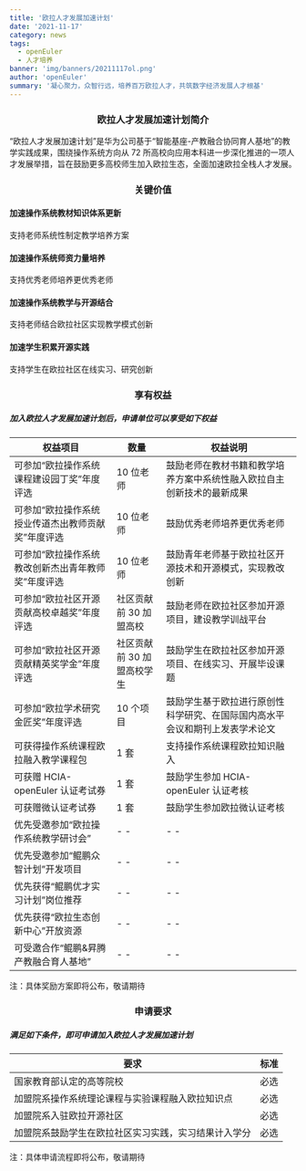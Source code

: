 ```yaml
---
title: '欧拉人才发展加速计划'
date: '2021-11-17'
category: news
tags:
  - openEuler
  - 人才培养
banner: 'img/banners/20211117ol.png'
author: 'openEuler'
summary: '凝心聚力，众智行远，培养百万欧拉人才，共筑数字经济发展人才根基'
---
```


<div >

<div align='center'>

### 欧拉人才发展加速计划简介

</div>

“欧拉人才发展加速计划”是华为公司基于“智能基座-产教融合协同育人基地”的教学实践成果，围绕操作系统方向从 72 所高校向应用本科进一步深化推进的一项人才发展举措，旨在鼓励更多高校师生加入欧拉生态，全面加速欧拉全栈人才发展。

<div align='center'>

### 关键价值

</div>

#### 加速操作系统教材知识体系更新

支持老师系统性制定教学培养方案

#### 加速操作系统师资力量培养

支持优秀老师培养更优秀老师

#### 加速操作系统教学与开源结合

支持老师结合欧拉社区实现教学模式创新

#### 加速学生积累开源实践

支持学生在欧拉社区在线实习、研究创新

<div align='center'>

### 享有权益

</div>

##### 加入欧拉人才发展加速计划后，申请单位可以享受如下权益

| 权益项目                                           | 数量                       | 权益说明                                                                     |
| -------------------------------------------------- | -------------------------- | ---------------------------------------------------------------------------- |
| 可参加“欧拉操作系统课程建设园丁奖”年度评选         | 10 位老师                  | 鼓励老师在教材书籍和教学培养方案中系统性融入欧拉自主创新技术的最新成果       |
| 可参加“欧拉操作系统授业传道杰出教师贡献奖”年度评选 | 10 位老师                  | 鼓励优秀老师培养更优秀老师                                                   |
| 可参加“欧拉操作系统教改创新杰出青年教师奖”年度评选 | 10 位老师                  | 鼓励青年老师基于欧拉社区开源技术和开源模式，实现教改创新                     |
| 可参加“欧拉社区开源贡献高校卓越奖”年度评选         | 社区贡献前 30 加盟高校     | 鼓励老师在欧拉社区参加开源项目，建设教学训战平台                             |
| 可参加“欧拉社区开源贡献精英奖学金”年度评选         | 社区贡献前 30 加盟高校学生 | 鼓励学生在欧拉社区参加开源项目、在线实习、开展毕设课题                       |
| 可参加“欧拉学术研究金匠奖”年度评选                 | 10 个项目                  | 鼓励学生基于欧拉进行原创性科学研究、在国际国内高水平会议和期刊上发表学术论文 |
| 可获得操作系统课程欧拉融入教学课程包               | 1 套                       | 支持操作系统课程欧拉知识融入                                                 |
| 可获赠 HCIA-openEuler 认证考试券                   | 1 套                       | 鼓励学生参加 HCIA-openEuler 认证考核                                         |
| 可获赠微认证考试券                                 | 1 套                       | 鼓励学生参加欧拉微认证考核                                                   |
| 优先受邀参加“欧拉操作系统教学研讨会”               | \- -                       | \- -                                                                         |
| 优先受邀参加“鲲鹏众智计划”开发项目                 | \- -                       | \- -                                                                         |
| 优先获得“鲲鹏优才实习计划”岗位推荐                 | \- -                       | \- -                                                                         |
| 优先获得“欧拉生态创新中心”开放资源                 | \- -                       | \- -                                                                         |
| 可受邀合作“鲲鹏&昇腾产教融合育人基地”              | \- -                       | \- -                                                                         |

注：具体奖励方案即将公布，敬请期待

<div align='center'>

### 申请要求

</div>

##### 满足如下条件，即可申请加入欧拉人才发展加速计划

| 要求                                                 | 标准 |
| ---------------------------------------------------- | ---- |
| 国家教育部认定的高等院校                             | 必选 |
| 加盟院系操作系统理论课程与实验课程融入欧拉知识点     | 必选 |
| 加盟院系入驻欧拉开源社区                             | 必选 |
| 加盟院系鼓励学生在欧拉社区实习实践，实习结果计入学分 | 必选 |

注：具体申请流程即将公布，敬请期待

</div>
